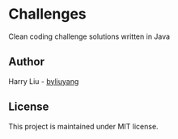 # Challenges
Clean coding challenge solutions written in Java
   
## Author
Harry Liu - [byliuyang](https://github.com/byliuyang)

## License
This project is maintained under MIT license.